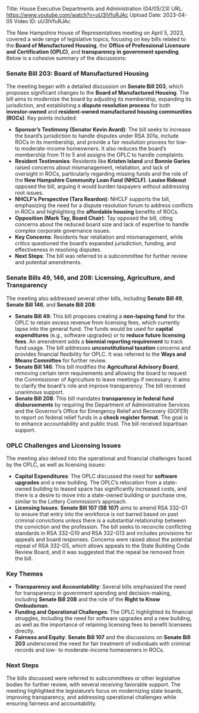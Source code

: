 Title: House Executive Departments and Administration (04/05/23)
URL: https://www.youtube.com/watch?v=uU3lVfuRJAc
Upload Date: 2023-04-05
Video ID: uU3lVfuRJAc

The New Hampshire House of Representatives meeting on April 5, 2023, covered a wide range of legislative topics, focusing on key bills related to the **Board of Manufactured Housing**, the **Office of Professional Licensure and Certification (OPLC)**, and **transparency in government spending**. Below is a cohesive summary of the discussions:

### **Senate Bill 203: Board of Manufactured Housing**
The meeting began with a detailed discussion on **Senate Bill 203**, which proposes significant changes to the **Board of Manufactured Housing**. The bill aims to modernize the board by adjusting its membership, expanding its jurisdiction, and establishing a **dispute resolution process** for both **investor-owned** and **resident-owned manufactured housing communities (ROCs)**. Key points included:
- **Sponsor’s Testimony (Senator Kevin Avard)**: The bill seeks to increase the board’s jurisdiction to handle disputes under RSA 301a, include ROCs in its membership, and provide a fair resolution process for low- to moderate-income homeowners. It also reduces the board’s membership from 11 to 5 and assigns the OPLC to handle complaints.
- **Resident Testimonies**: Residents like **Kristen Island** and **Bonnie Garies** raised concerns about mismanagement, retaliation, and lack of oversight in ROCs, particularly regarding missing funds and the role of the **New Hampshire Community Loan Fund (NHCLF)**. **Louise Rideout** opposed the bill, arguing it would burden taxpayers without addressing root issues.
- **NHCLF’s Perspective (Tara Reardon)**: NHCLF supports the bill, emphasizing the need for a dispute resolution forum to address conflicts in ROCs and highlighting the **affordable housing** benefits of ROCs.
- **Opposition (Mark Tay, Board Chair)**: Tay opposed the bill, citing concerns about the reduced board size and lack of expertise to handle complex corporate governance issues.
- **Key Concerns**: Residents fear retaliation and mismanagement, while critics questioned the board’s expanded jurisdiction, funding, and effectiveness in resolving disputes.
- **Next Steps**: The bill was referred to a subcommittee for further review and potential amendments.

### **Senate Bills 49, 146, and 208: Licensing, Agriculture, and Transparency**
The meeting also addressed several other bills, including **Senate Bill 49**, **Senate Bill 146**, and **Senate Bill 208**:
- **Senate Bill 49**: This bill proposes creating a **non-lapsing fund** for the OPLC to retain excess revenue from licensing fees, which currently lapse into the general fund. The funds would be used for **capital expenditures** (e.g., software upgrades) or to **reduce future licensing fees**. An amendment adds a **biennial reporting requirement** to track fund usage. The bill addresses **unconstitutional taxation** concerns and provides financial flexibility for OPLC. It was referred to the **Ways and Means Committee** for further review.
- **Senate Bill 146**: This bill modifies the **Agricultural Advisory Board**, removing certain term requirements and allowing the board to request the Commissioner of Agriculture to leave meetings if necessary. It aims to clarify the board's role and improve transparency. The bill received unanimous support.
- **Senate Bill 208**: This bill mandates **transparency in federal fund disbursements** by requiring the Department of Administrative Services and the Governor’s Office for Emergency Relief and Recovery (GOFER) to report on federal relief funds in a **check register format**. The goal is to enhance accountability and public trust. The bill received bipartisan support.

### **OPLC Challenges and Licensing Issues**
The meeting also delved into the operational and financial challenges faced by the OPLC, as well as licensing issues:
- **Capital Expenditures**: The OPLC discussed the need for **software upgrades** and a new building. The OPLC’s relocation from a state-owned building to leased space has significantly increased costs, and there is a desire to move into a state-owned building or purchase one, similar to the Lottery Commission’s approach.
- **Licensing Issues**: **Senate Bill 107 (SB 107)** aims to amend RSA 332-G1 to ensure that entry into the workforce is not barred based on past criminal convictions unless there is a substantial relationship between the conviction and the profession. The bill seeks to reconcile conflicting standards in RSA 332-G10 and RSA 332-G13 and includes provisions for appeals and board responses. Concerns were raised about the potential repeal of RSA 332-G5, which allows appeals to the State Building Code Review Board, and it was suggested that the repeal be removed from the bill.

### **Key Themes**
- **Transparency and Accountability**: Several bills emphasized the need for transparency in government spending and decision-making, including **Senate Bill 208** and the role of the **Right to Know Ombudsman**.
- **Funding and Operational Challenges**: The OPLC highlighted its financial struggles, including the need for software upgrades and a new building, as well as the importance of retaining licensing fees to benefit licensees directly.
- **Fairness and Equity**: **Senate Bill 107** and the discussions on **Senate Bill 203** underscored the need for fair treatment of individuals with criminal records and low- to moderate-income homeowners in ROCs.

### **Next Steps**
The bills discussed were referred to subcommittees or other legislative bodies for further review, with several receiving favorable support. The meeting highlighted the legislature’s focus on modernizing state boards, improving transparency, and addressing operational challenges while ensuring fairness and accountability.